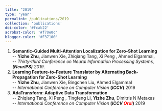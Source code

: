 ```yaml
---
title: "2019"
type: 'year'
permalink: /publications/2019
collection: 'publications'
doi-color: '#fcab22'
acrobat-color: '#f70e0c'
blogger-color: '#F37100'
---
```

1. **Semantic-Guided Multi-Attention Localization for Zero-Shot Learning** <br>
-- <strong>Yizhe Zhu</strong>, Jianwen Xie, Zhiqiang Tang, Xi Peng , Ahmed Elgammal, <br>
-- *Thirty-third Conference on Neural Information Processing Systems, <strong>(<I>NeurIPS</I>)</strong> 2019*.
1. **Learning Feature-to-Feature Translator by Alternating Back-Propagation for Zero-Shot Learning** <br>
-- <strong>Yizhe Zhu</strong>, Jianwen Xie, Bingchen Liu, Ahmed Elgammal <br>
-- <I>International Conference on Computer Vision</I> <strong>(<I>ICCV</I>)</strong> 2019 
1. **AdaTransform: Adaptive Data Transformation** <br>
-- Zhiqiang Tang, Xi Peng , Tingfeng Li, <strong>Yizhe Zhu</strong>, Dimitris N Metaxas <br>
-- <I>International Conference on Computer Vision</I> <strong>(<I>ICCV <font color="red">Oral</font></I>)</strong> 2019

